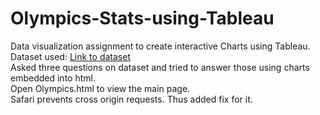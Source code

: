 # Olympics-Stats-using-Tableau
Data visualization assignment to create interactive Charts using Tableau.<br>
Dataset used: <a href ="https://www.kaggle.com/heesoo37/120-years-of-olympic-history-athletes-and-results">Link to dataset</a><br>
Asked three questions on dataset and tried to answer those using charts embedded into html.<br>
Open Olympics.html to view the main page.<br>
Safari prevents cross origin requests. Thus added fix for it.

